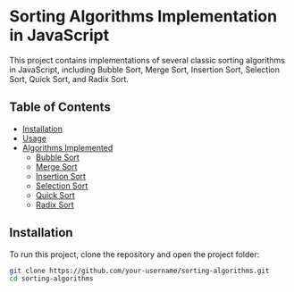 # Sorting Algorithms Implementation in JavaScript

This project contains implementations of several classic sorting algorithms in JavaScript, including Bubble Sort, Merge Sort, Insertion Sort, Selection Sort, Quick Sort, and Radix Sort.

## Table of Contents
- [Installation](#installation)
- [Usage](#usage)
- [Algorithms Implemented](#algorithms-implemented)
  - [Bubble Sort](#bubble-sort)
  - [Merge Sort](#merge-sort)
  - [Insertion Sort](#insertion-sort)
  - [Selection Sort](#selection-sort)
  - [Quick Sort](#quick-sort)
  - [Radix Sort](#radix-sort)

## Installation

To run this project, clone the repository and open the project folder:

```bash
git clone https://github.com/your-username/sorting-algorithms.git
cd sorting-algorithms